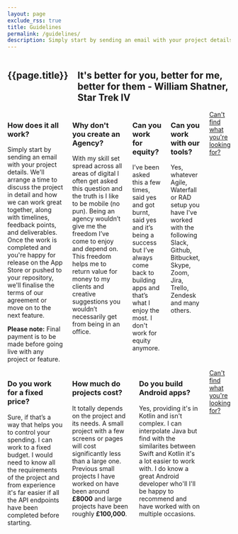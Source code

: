 ```yaml
---
layout: page
exclude_rss: true
title: Guidelines
permalink: /guidelines/
description: Simply start by sending an email with your project details. We'll arrange a time to discuss the project in detail and how we can work great together, along with timelines, feedback points, and deliverables. Once the work is completed and you're happy for release on the App Store or pushed to your repository.
---
```


<section class="page">
        <div class="row">
            <div class="twelve columns">
                <h1>{{page.title}}</h1>
                <h2>It's better for you, better for me, better for them - William Shatner, Star Trek IV</h2>
            </div>
        </div>
        <div class="row">
            <div class="six columns">
                <div class="block">
                    <h3>How does it all work<span class="color-three">?</span></h3>
                    <p>Simply start by sending an email with your project details. We'll arrange a time to discuss the project in detail and how we can work great together, along with timelines, feedback points, and deliverables. Once the work is completed and you're happy for release on the App Store or pushed to your repository, we'll finalise the terms of our agreement or move on to the next feature.</p>
                    <p><strong>Please note:</strong> Final payment is to be made before going live with any project or feature.</p>
                </div>
                <div class="block">
                    <h3>Why don't you create an Agency<span class="color-three">?</span></h3>
                    <p>With my skill set spread across all areas of digital I often get asked this question and the truth is I like to be mobile (no pun). Being an agency wouldn’t give me the freedom I’ve come to enjoy and depend on. This freedom helps me to return value for money to my clients and creative suggestions you wouldn’t necessarily get from being in an office.</p>
                </div>
                <div class="block">
                    <h3>Can you work for equity<span class="color-three">?</span></h3>
                    <p>I’ve been asked this a few times, said yes and got burnt, said yes and it’s being a success but I’ve always come back to building apps and that’s what I enjoy the most. I don't work for equity anymore.</p>
                </div>
                <div class="block">
                    <h3>Can you work with our tools<span class="color-three">?</span></h3>
                    <p>Yes, whatever Agile, Waterfall or RAD setup you have I've worked with the following Slack, Github, Bitbucket, Skype, Zoom, Jira, Trello, Zendesk and many others.</p>
                </div>
                <div class="block hide-mobile">
                    <a href="{{site.url}}{{ '#hire' | relative_url }}" title="Home link">Can't find what you're looking for?</a>
                </div>
            </div>
            <div class="six columns staggered">
                <div class="block">
                    <h3>Do you work for a fixed price<span class="color-three">?</span></h3>
                    <p>Sure, if that’s a way that helps you to control your spending. I can work to a fixed budget. I would need to know all the requirements of the project and from experience it's far easier if all the API endpoints have been completed before starting.</p>
                </div>
                <div class="block">
                    <h3>How much do projects cost<span class="color-three">?</span></h3>
                    <p>It totally depends on the project and its needs. A small project with a few screens or pages will cost significantly less than a large one. Previous small projects I have worked on have been around <b>£8000</b> and large projects have been roughly <b>£100,000</b>.</p>
                </div>
                 <div class="block">
                    <h3>Do you build Android apps<span class="color-three">?</span></h3>
                    <p>Yes, providing it's in Kotlin and isn't complex. I can interpolate Java but find with the similarites between Swift and Kotlin it's a lot easier to work with. I do know a great Android developer who'll I'll be happy to recommend and have worked with on multiple occasions.</p>
                </div>
                 <div class="block hide-tablet">
                    <a href="{{site.url}}{{ '#hire' | relative_url }}" title="Home link">Can't find what you're looking for?</a>
                </div>
            </div>
        </div>
</section>